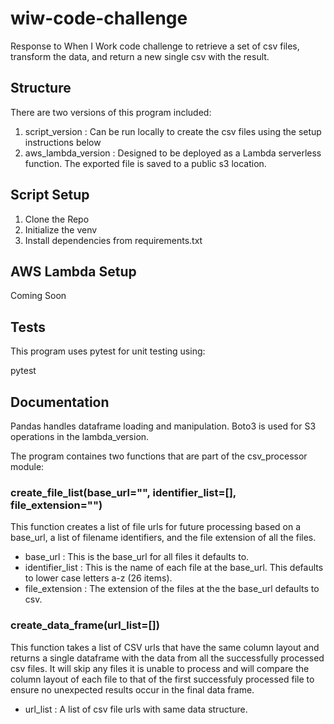 # wiw-code-challenge
 Response to When I Work code challenge to retrieve a set of csv files, transform the data, and return a new single csv with the result.

## Structure

There are two versions of this program included:

1. script_version : Can be run locally to create the csv files using the setup instructions below
2. aws_lambda_version : Designed to be deployed as a Lambda serverless function. The exported file is saved to a public s3 location.

##  Script Setup

1. Clone the Repo
2. Initialize the venv
3. Install dependencies from requirements.txt

## AWS Lambda Setup

Coming Soon

## Tests

This program uses pytest for unit testing using:

pytest

## Documentation

Pandas handles dataframe loading and manipulation. Boto3 is used for S3 operations in the lambda_version.

The program containes two functions that are part of the csv_processor module:

### create_file_list(base_url="", identifier_list=[], file_extension="")

This function creates a list of file urls for future processing based on a base_url, a list of filename identifiers, and the file extension of all the files.

- base_url : This is the base_url for all files it defaults to.
- identifier_list : This is the name of each file at the base_url. This defaults to lower case letters a-z (26 items).
- file_extension : The extension of the files at the the base_url defaults to csv.


### create_data_frame(url_list=[])

This function takes a list of CSV urls that have the same column layout and returns a single dataframe with the data from all the successfully processed csv files. It will skip any files it is unable to process and will compare the column layout of each file to that of the first successfuly processed file to ensure no unexpected results occur in the final data frame.

- url_list : A list of csv file urls with same data structure.

